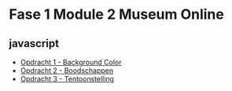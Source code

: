 # Fase 1 Module 2 Museum Online

## javascript

- [Opdracht 1 - Background Color](http://32700.hosts1.ma-cloud.nl/f1m2js/les1-background-color)
- [Opdracht 2 - Boodschappen](http://32700.hosts1.ma-cloud.nl/f1m2js/les2-boodschappen)
- [Opdracht 3 - Tentoonstelling](http://32700.hosts1.ma-cloud.nl/f1m2js/les3-tentoonstelling)
